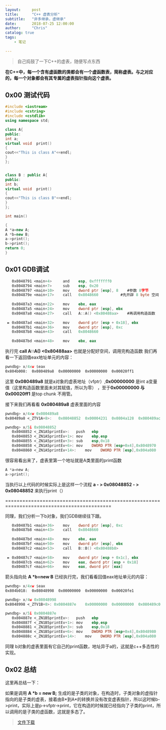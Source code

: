```yaml
---
layout:     post
title:      "C++ 虚表分析"
subtitle:   "非多继承，虚继承"
date:       2018-07-25 12:00:00
author:     "Chris"
catalog: true
tags:
    - 笔记
 
---
```


>自己捣鼓了一下C++的虚表，随便写点东西

**在C++中，每一个含有虚函数的类都会有一个虚函数表，简称虚表。与之对应的，每一个对象都会有其专属的虚表指针指向这个虚表。**

## 0x00 测试代码

```c++
#include <iostream>
#include <cstring>
#include <cstdlib>
using namespace std;

class A{
public:
int a;
virtual void  print()
{
cout<<"This is class A"<<endl;
}
};


class B : public A{
public:
int b;
virtual void  print()
{
cout<<"This is class B"<<endl;
}
};

int main()

{
A *a=new A;
A *b=new B;
a->print();
b->print();
return 0;
}
```

## 0x01 GDB调试

```nasm
   0x8048791 <main+4>     and    esp, 0xfffffff0
   0x8048794 <main+7>     sub    esp, 0x20
   0x8048797 <main+10>    mov    dword ptr [esp], 8    #参数 8字节
   0x804879e <main+17>    call   0x8048660          #先开辟 8 byte 空间
 
   0x80487a3 <main+22>    mov    ebx, eax
   0x80487a5 <main+24>    mov    dword ptr [esp], ebx
   0x80487a8 <main+27>    call   A::A() <0x80488aa>    #再调用构造函数
 
 ► 0x80487ad <main+32>    mov    dword ptr [esp + 0x18], ebx
   0x80487b1 <main+36>    mov    dword ptr [esp], 0xc
   0x80487b8 <main+43>    call   0x8048660
 
   0x80487bd <main+48>    mov    ebx, eax
```
执行完 **call   A::A() <0x80488aa>** 也就是分配好空间，调用完构造函数 我们再看一下返回值eax地址单元的内容：

```nasm
pwndbg> x/4xw $eax
0x804b008:	0x080489a8	0x00000000	0x00000000	0x00020ff1
```

这里 **0x080489a8** 就是a对象的虚表地址（vfptr）,**0x00000000** 是int a变量值（这里构造函数里面未对其赋值，所以为零） ，至于**0x00000000 与	0x00020ff1** 是top chunk 不用管。

接下来我们再看看 **0x080489a8** 虚表里面的内容

```nasm
pwndbg> x/4xw 0x080489a8
0x80489a8 <_ZTV1A+8>:	0x08048852	0x00004231	0x0804a128	0x080489ac

pwndbg> x/5i 0x08048852
   0x8048852 <_ZN1A5printEv>:	push   ebp
   0x8048853 <_ZN1A5printEv+1>:	mov    ebp,esp
   0x8048855 <_ZN1A5printEv+3>:	sub    esp,0x18
   0x8048858 <_ZN1A5printEv+6>:	mov    DWORD PTR [esp+0x4],0x8048970
   0x8048860 <_ZN1A5printEv+14>:	mov    DWORD PTR [esp],0x804a080
```
很容易看出来了，虚表里第一个地址就是A类里面的print函数

```c
A *a=new A;
a->print();
```

当执行以上代码的时候实际上是这样一个流程 **a - > 0x08048852 - > 0x08048852** 来执行print（）

===========================================================================================

同理，我们分析一下b对象，我们GDB继续往下跟。

```nasm
   0x80487b1 <main+36>    mov    dword ptr [esp], 0xc
   0x80487b8 <main+43>    call   0x8048660
 
   0x80487bd <main+48>    mov    ebx, eax
   0x80487bf <main+50>    mov    dword ptr [esp], ebx
   0x80487c2 <main+53>    call   B::B() <0x80488b8>
 
 ► 0x80487c7 <main+58>    mov    dword ptr [esp + 0x1c], ebx
   0x80487cb <main+62>    mov    eax, dword ptr [esp + 0x18]
   0x80487cf <main+66>    mov    eax, dword ptr [eax]
```

箭头指向处 **A \*b=new B** 已经执行完，我们看看回值eax地址单元的内容：

```nasm
pwndbg> x/4xw $eax
0x804b018:	0x08048998	0x00000000	0x00000000	0x00020fe1

pwndbg> x/4w 0x08048998
0x8048998 <_ZTV1B+8>: 0x0804887e	0x00000000	0x00000000	0x080489c0

pwndbg> x/5i 0x0804887e
   0x804887e <_ZN1B5printEv>:	push   ebp
   0x804887f <_ZN1B5printEv+1>:	mov    ebp,esp
   0x8048881 <_ZN1B5printEv+3>:	sub    esp,0x18
   0x8048884 <_ZN1B5printEv+6>:	mov    DWORD PTR [esp+0x4],0x8048980
   0x804888c <_ZN1B5printEv+14>:	mov    DWORD PTR [esp],0x804a080
```
同理 b对象的虚表里面有它自己的print函数，地址异于a的，这就是c++多态性的实现。

## 0x02 总结

这里再总结一下： 

如果是调用 **A \*b = new B;** 生成的是子类的对象，在构造时，子类对象的虚指针指向的是子类的虚表，接着由B\*到A\*的转换并没有改变虚表指针，所以这时候b->print，实际上是p->vfptr->print，它在构造的时候就已经指向了子类的print，所以调用的是子类的虚函数，这就是多态了。




>[文件下载](https://github.com/yxshyj/project/tree/master/other/C%2B%2B%20%E8%99%9A%E8%A1%A8%E5%88%86%E6%9E%90)



